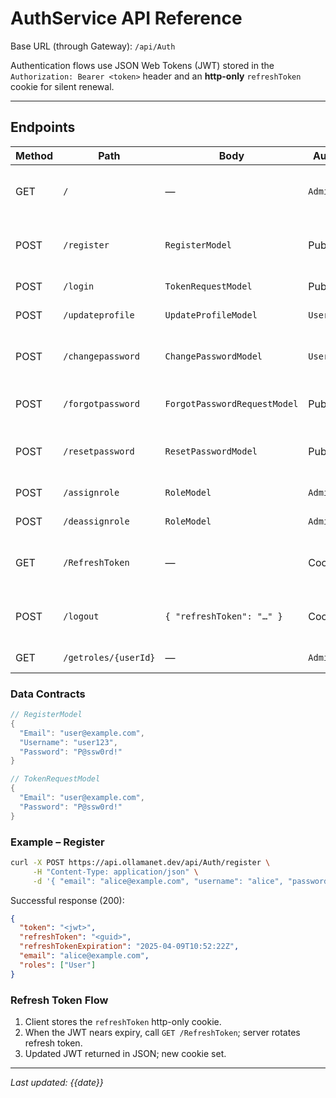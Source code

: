 # AuthService API Reference

Base URL (through Gateway): `/api/Auth`

Authentication flows use JSON Web Tokens (JWT) stored in the `Authorization: Bearer <token>` header and an **http-only** `refreshToken` cookie for silent renewal.

---
## Endpoints

| Method | Path | Body | Auth | Description |
|--------|------|------|------|-------------|
| GET | `/` | — | `Admin` | Proof‐of‐life endpoint restricted to Admin role. |
| POST | `/register` | `RegisterModel` | Public | Register a new user and receive JWT + refresh token. |
| POST | `/login` | `TokenRequestModel` | Public | Authenticate existing user. |
| POST | `/updateprofile` | `UpdateProfileModel` | `User` | Update email / username. |
| POST | `/changepassword` | `ChangePasswordModel` | `User` | Change password when logged-in. |
| POST | `/forgotpassword` | `ForgotPasswordRequestModel` | Public | Initiate password reset email. |
| POST | `/resetpassword` | `ResetPasswordModel` | Public | Complete password reset with token. |
| POST | `/assignrole` | `RoleModel` | `Admin` | Grant a role to a user. |
| POST | `/deassignrole` | `RoleModel` | `Admin` | Remove a role from a user. |
| GET | `/RefreshToken` | — | Cookie | Get fresh access/refresh tokens using cookie. |
| POST | `/logout` | `{ "refreshToken": "…" }` | Cookie | Invalidate refresh token and clear cookie. |
| GET | `/getroles/{userId}` | — | `Admin` | List roles for specified user. |

### Data Contracts

```csharp
// RegisterModel
{
  "Email": "user@example.com",
  "Username": "user123",
  "Password": "P@ssw0rd!"
}

// TokenRequestModel
{
  "Email": "user@example.com",
  "Password": "P@ssw0rd!"
}
```

### Example – Register
```bash
curl -X POST https://api.ollamanet.dev/api/Auth/register \
     -H "Content-Type: application/json" \
     -d '{ "email": "alice@example.com", "username": "alice", "password": "S3cur3!" }'
```
Successful response (200):
```json
{
  "token": "<jwt>",
  "refreshToken": "<guid>",
  "refreshTokenExpiration": "2025-04-09T10:52:22Z",
  "email": "alice@example.com",
  "roles": ["User"]
}
```

### Refresh Token Flow
1. Client stores the `refreshToken` http-only cookie.
2. When the JWT nears expiry, call `GET /RefreshToken`; server rotates refresh token.
3. Updated JWT returned in JSON; new cookie set.

---
*Last updated: {{date}}*